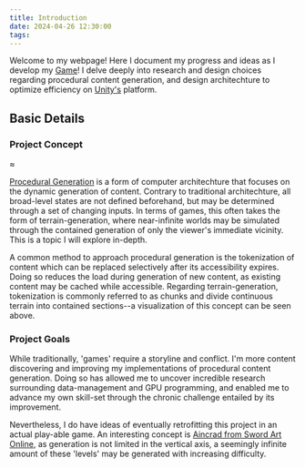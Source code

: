 ```yaml
---
title: Introduction
date: 2024-04-26 12:30:00
tags:
---
```

Welcome to my webpage! Here I document my progress and ideas as I develop my [Game](https://github.com/blackmagic919/CivGame/tree/main)!
I delve deeply into research and design choices regarding procedural content generation, and design architechture to optimize efficiency on [Unity's](https://unity.com/) platform.


## Basic Details

### Project Concept

≈

[Procedural Generation](https://en.wikipedia.org/wiki/Procedural_generation) is a form of computer architechture that focuses on the dynamic generation of content. Contrary to traditional architechture, all broad-level states are not defined beforehand, but may be determined through a set of changing inputs. In terms of games, this often takes the form of terrain-generation, where near-infinite worlds may be simulated through the contained generation of only the viewer's immediate vicinity. This is a topic I will explore in-depth.

A common method to approach procedural generation is the tokenization of content which can be replaced selectively after its accessibility expires. Doing so reduces the load during generation of new content, as existing content may be cached while accessible. Regarding terrain-generation, tokenization is commonly referred to as chunks and divide continuous terrain into contained sections--a visualization of this concept can be seen above.

### Project Goals

While traditionally, 'games' require a storyline and conflict. I'm more content discovering and improving my implementations of procedural content generation. Doing so has allowed me to uncover incredible research surrounding data-management and GPU programming, and enabled me to advance my own skill-set through the chronic challenge entailed by its improvement.

Nevertheless, I do have ideas of eventually retrofitting this project in an actual play-able game. An interesting concept is [Aincrad from Sword Art Online](https://swordartonline.fandom.com/wiki/Aincrad), as generation is not limited in the vertical axis, a seemingly infinite amount of these 'levels' may be generated with increasing difficulty.


